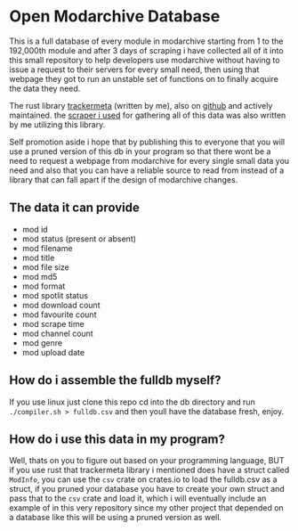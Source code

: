 # Open Modarchive Database
This is a full database of every module in modarchive starting from 1 to
the 192,000th module and after 3 days of scraping i have collected all of
it into this small repository to help developers use modarchive without
having to issue a request to their servers for every small need, then
using that webpage they got to run an unstable set of functions on to
finally acquire the data they need.

The rust library  [trackermeta](https://crates.io/crates/trackermeta) 
(written by me), also on [github](https://github.com/phnixir/trackermeta) and 
actively maintained. the [scraper i used](https://github.com/phnixir/trackerconqueror)
for gathering all of this data was also written by me utilizing this library.

Self promotion aside i hope that by publishing this to everyone that you will
use a pruned version of this db in your program so that there wont be a need
to request a webpage from modarchive for every single small data you need and
also that you can have a reliable source to read from instead of a library that
can fall apart if the design of modarchive changes.

## The data it can provide
- mod id
- mod status (present or absent)
- mod filename
- mod title
- mod file size
- mod md5
- mod format
- mod spotlit status
- mod download count
- mod favourite count
- mod scrape time
- mod channel count
- mod genre
- mod upload date

## How do i assemble the fulldb myself?
If you use linux just clone this repo cd into the db directory and run
`./compiler.sh > fulldb.csv` and then youll have the database fresh, enjoy.

## How do i use this data in my program?
Well, thats on you to figure out based on your programming language, BUT
if you use rust that trackermeta library i mentioned does have a struct
called `ModInfo`, you can use the `csv` crate on crates.io to load the
fulldb.csv as a struct, if you pruned your database you have to create
your own struct and pass that to the `csv` crate and load it, which i
will eventually include an example of in this very repository since
my other project that depended on a database like this will be using a
pruned version as well.
